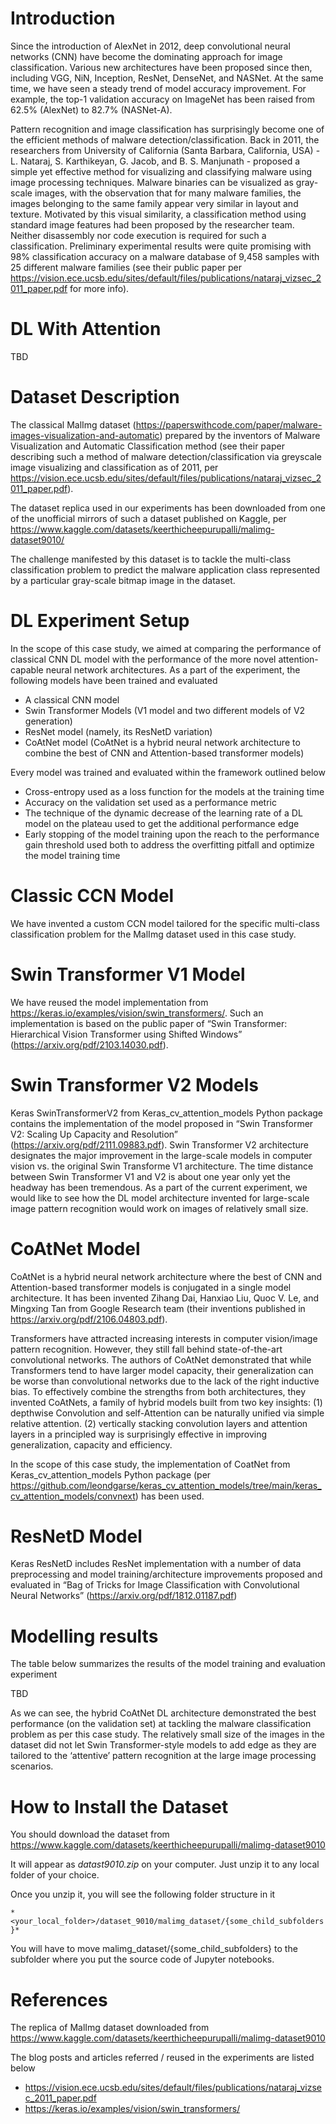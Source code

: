 # Introduction

Since the introduction of AlexNet in 2012, deep convolutional neural networks (CNN) have become the dominating approach for image classification. Various new architectures have been proposed since then, including VGG, NiN, Inception, ResNet, DenseNet, and NASNet. At the same time, we have seen a steady trend of model accuracy improvement. For example, the top-1 validation accuracy on ImageNet has been raised from 62.5% (AlexNet) to 82.7% (NASNet-A).

Pattern recognition and image classification has surprisingly become one of the efficient methods of malware detection/classification. Back in 2011, the researchers from University of California (Santa Barbara, California, USA) - L. Nataraj, S. Karthikeyan, G. Jacob, and B. S. Manjunath - proposed a simple yet effective method for visualizing and classifying malware using image processing techniques. Malware binaries can be visualized as gray-scale images, with the observation that for many malware families, the images belonging to the same family appear very similar in layout and texture. Motivated by this visual similarity, a classification method using standard image features had been proposed by the researcher team. Neither disassembly nor code execution is required for such a classification. Preliminary experimental results were quite promising with 98% classification accuracy on a malware database of 9,458 samples with 25 different malware families (see their public paper per https://vision.ece.ucsb.edu/sites/default/files/publications/nataraj_vizsec_2011_paper.pdf for more info). 

# DL With Attention

TBD

# Dataset Description

The classical MalImg dataset (https://paperswithcode.com/paper/malware-images-visualization-and-automatic) prepared by the inventors of Malware Visualization and Automatic Classification method (see their paper describing such a method of malware detection/classification via greyscale image visualizing and classification as of 2011, per https://vision.ece.ucsb.edu/sites/default/files/publications/nataraj_vizsec_2011_paper.pdf). 

The dataset replica used in our experiments has been downloaded from one of the unofficial mirrors of such a dataset published on Kaggle, per https://www.kaggle.com/datasets/keerthicheepurupalli/malimg-dataset9010/ 

The challenge manifested by this dataset is to tackle the multi-class classification problem to predict the malware application class represented by a particular gray-scale bitmap image in the dataset.

# DL Experiment Setup 

In the scope of this case study, we aimed at comparing the performance of classical CNN DL model with the performance of the more novel attention-capable neural network architectures. As a part of the experiment, the following models have been trained and evaluated

- A classical CNN model
- Swin Transformer Models (V1 model and two different models of V2 generation)
- ResNet model (namely, its ResNetD variation)
- CoAtNet model (CoAtNet is a hybrid neural network architecture to combine the best of CNN and Attention-based transformer models)

Every model was trained and evaluated within the framework outlined below

- Cross-entropy used as a loss function for the models at the training time
- Accuracy on the validation set used as a performance metric
- The technique of the dynamic decrease of the learning rate of a DL model on the plateau used to get the additional performance edge
- Early stopping of the model training upon the reach to the performance gain threshold used both to address the overfitting pitfall and optimize the model training time

# Classic CCN Model

We have invented a custom CCN model tailored for the specific multi-class classification problem for the MalImg dataset used in this case study.

# Swin Transformer V1 Model

We have reused the model implementation from https://keras.io/examples/vision/swin_transformers/. Such an implementation is based on the public paper of “Swin Transformer: Hierarchical Vision Transformer using Shifted Windows” (https://arxiv.org/pdf/2103.14030.pdf). 

# Swin Transformer V2 Models

Keras SwinTransformerV2 from Keras_cv_attention_models Python package contains the implementation of the model proposed in “Swin Transformer V2: Scaling Up Capacity and Resolution” (https://arxiv.org/pdf/2111.09883.pdf). 
Swin Transformer V2 architecture designates the major improvement in the large-scale models in computer vision vs. the original Swin Transforme V1 architecture. The time distance between Swin Transformer V1 and V2 is about one year only yet the headway has been tremendous. As a part of the current experiment, we would like to see how the DL model architecture invented for large-scale image pattern recognition would work on images of relatively small size.

# CoAtNet Model

CoAtNet is a hybrid neural network architecture where the best of CNN and Attention-based transformer models is conjugated in a single model architecture. It has been invented Zihang Dai, Hanxiao Liu, Quoc V. Le, and Mingxing Tan from Google Research team (their inventions published in https://arxiv.org/pdf/2106.04803.pdf).

Transformers have attracted increasing interests in computer vision/image pattern recognition. However, they still fall behind state-of-the-art convolutional networks. The authors of CoAtNet demonstrated that while Transformers tend to have larger model capacity, their generalization can be worse than convolutional networks due to the lack of the right inductive bias. To effectively combine the strengths from both architectures, they invented CoAtNets, a family of hybrid models built from two key insights: 
(1) depthwise Convolution and self-Attention can be naturally unified via simple relative attention. 
(2) vertically stacking convolution layers and attention layers in a principled way is surprisingly effective in improving generalization, capacity and efficiency.

In the scope of this case study, the implementation of CoatNet from Keras_cv_attention_models Python package (per https://github.com/leondgarse/keras_cv_attention_models/tree/main/keras_cv_attention_models/convnext) has been used.

# ResNetD Model

Keras ResNetD includes ResNet implementation with a number of data preprocessing and model training/architecture improvements proposed and evaluated in “Bag of Tricks for Image Classification with Convolutional Neural Networks” (https://arxiv.org/pdf/1812.01187.pdf) 

# Modelling results

The table below summarizes the results of the model training and evaluation experiment

TBD

As we can see, the hybrid CoAtNet DL architecture demonstrated the best performance (on the validation set) at tackling the malware classification problem as per this case study. The relatively small size of the images in the dataset did not let Swin Transformer-style models to add edge as they are tailored to the ‘attentive’ pattern recognition at the large image processing scenarios.

# How to Install the Dataset

You should download the dataset from https://www.kaggle.com/datasets/keerthicheepurupalli/malimg-dataset9010

It will appear as *datast9010.zip* on your computer. Just unzip it to any local folder of your choice.

Once you unzip it, you will see the following folder structure in it

```*<your_local_folder>/dataset_9010/malimg_dataset/{some_child_subfolders}*```

You will have to move malimg_dataset/{some_child_subfolders} to the subfolder where you put the source code of Jupyter notebooks.


# References

The replica of MalImg dataset downloaded from https://www.kaggle.com/datasets/keerthicheepurupalli/malimg-dataset9010

The blog posts and articles referred / reused in the experiments are listed below

- https://vision.ece.ucsb.edu/sites/default/files/publications/nataraj_vizsec_2011_paper.pdf
- https://keras.io/examples/vision/swin_transformers/
